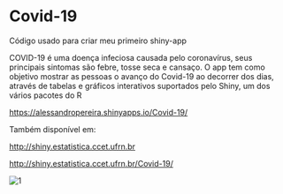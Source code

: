 # Covid-19
Código usado para criar meu primeiro shiny-app

COVID-19 é uma doença infeciosa causada pelo coronavírus, seus principais sintomas são febre, tosse seca e cansaço.
O app tem como objetivo mostrar as pessoas o avanço do Covid-19 ao decorrer dos dias, através de tabelas e gráficos interativos suportados pelo Shiny, um dos vários pacotes do R

https://alessandropereira.shinyapps.io/Covid-19/

Também disponível em:

http://shiny.estatistica.ccet.ufrn.br

http://shiny.estatistica.ccet.ufrn.br/Covid-19/

![1](https://user-images.githubusercontent.com/50224653/83344102-0c870680-a2d9-11ea-9ddc-3c67745fcbc8.PNG)


